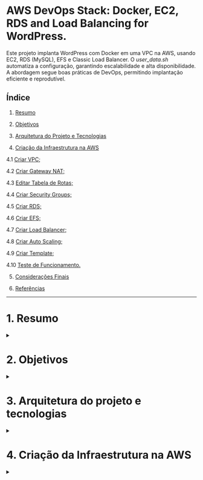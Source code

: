 # AWS DevOps Stack: Docker, EC2, RDS and Load Balancing for WordPress.

Este projeto implanta WordPress com Docker em uma VPC na AWS, usando EC2, RDS (MySQL), EFS e Classic Load Balancer. O *user_data.sh* automatiza a configuração, garantindo escalabilidade e alta disponibilidade. A abordagem segue boas práticas de DevOps, permitindo implantação eficiente e reprodutível.

## Índice

1. [Resumo](#resumo)

2. [Objetivos](#objetivos)

3. [Arquitetura do Projeto e Tecnologias](#arquitetura-do-projeto-e-tecnologias)

4. [Criação da Infraestrutura na AWS](#criação-da-infraestrutura-na-aws)

4.1 [Criar VPC;](#Criar-VPC;)
  
4.2 [Criar Gateway NAT;](#Criat-Gateway-NAT;)
  
4.3 [Editar Tabela de Rotas;](#Editar-Tabela-de-Rotas;)
  
4.4 [Criar Security Groups;](#Criar-Security-Groups:)
  
4.5 [Criar RDS;](#Criar-RDS)
  
4.6 [Criar EFS;](#Criar-EFS)
  
4.7 [Criar Load Balancer;](#Criar-Load-Balancer;)
  
4.8 [Criar Auto Scaling;](#Criar-Auto-Scaling;)
  
4.9 [Criar Template;](#Criar-Template;)
  
4.10 [Teste de Funcionamento.](#Teste-de-funcionamento)
   
5. [Considerações Finais](#considerações-finais)

6. [Referências](#referências)


----------------------------------------------------------------------------------------


# 1. Resumo

<div>
<details align="left">
    <summary></summary>

Este projeto consistiu na implementação de uma infraestrutura escalável na AWS para hospedar um site WordPress. Foi criada uma VPC, configurada uma instância EC2 com Docker e integrado um banco de dados gerenciado no Amazon RDS. A automação foi realizada via User Data, garantindo a inicialização automática do ambiente. Para garantir alta disponibilidade e desempenho, foram implementados um Auto Scaling Group e um Balanceador de Carga, além do monitoramento via CloudWatch. O resultado foi um sistema robusto, flexível e preparado para lidar com diferentes volumes de tráfego de forma eficiente.

</div>

# 2. Objetivos

<div>
<details align="left">
    <summary></summary>

Este projeto teve como objetivo a implementação de uma infraestrutura escalável e segura na AWS para hospedar um site WordPress, utilizando diversos serviços que garantem alta disponibilidade e desempenho. A criação da VPC permitiu a segmentação adequada da rede, garantindo maior controle sobre a comunicação entre os recursos. Em seguida, foi configurada uma instância EC2 onde foi instalado o Docker para facilitar a implantação e gerenciamento do WordPress.

Para o armazenamento dos dados, utilizamos o Amazon RDS, um serviço gerenciado que proporciona mais segurança e desempenho ao banco de dados. Além disso, foi implementado um script de inicialização no User Data da EC2, garantindo que a instância fosse provisionada corretamente e estivesse pronta para rodar o WordPress de forma automática.

A escalabilidade foi um fator essencial no projeto, sendo implementado um Auto Scaling Group juntamente com um Balanceador de Carga, o que permitiu a distribuição eficiente do tráfego e a criação automática de novas instâncias conforme a demanda aumentasse. Para garantir a estabilidade do ambiente, também foram definidas regras de escalonamento e configurado um monitoramento no CloudWatch, possibilitando a observação contínua do desempenho da infraestrutura.

</div>

# 3. Arquitetura do projeto e tecnologias

<div>
<details align="left">
    <summary></summary>

   **Arquitetura do projeto**

   ![Image](https://github.com/user-attachments/assets/e1cf6ff8-f0d6-4727-ba68-9a460841d43f)

   **Tecnologias**
   . Provisionamento da Instância EC2
   AWS EC2: Máquinas virtuais na AWS para hospedar os containers.
   User Data (user_data.sh): Script para automação da instalação do Docker na inicialização da instância.
   Docker: Engine para criação e gerenciamento dos containers.

   . Deploy do Wordpress em Containers
   Dockerfile / Docker Compose: Arquivo de configuração para criação e gerenciamento dos containers do WordPress e MySQL.
   WordPress Container: Aplicação principal rodando como container.
   AWS RDS (MySQL): Banco de dados gerenciado para armazenar os dados do WordPress.

   . Armazenamento e Arquivos Estáticos
   AWS EFS (Elastic File System): Sistema de arquivos distribuído para armazenar arquivos estáticos do WordPress.

   . Balanceamento de Carga e Configuração de Rede
   AWS Load Balancer (Classic Load Balancer - CLB): Para gerenciar o tráfego e distribuir conexões entre múltiplas instâncias de WordPress.
   VPC Privada: Para garantir que o WordPress não exponha um IP público diretamente.
   Regras de Segurança (Security Groups): Configuração para permitir tráfego somente pelo Load Balancer.

</div>

# 4. Criação da Infraestrutura na AWS

<div>
<details align="left">
    <summary></summary>

A infraestrutura proposta para o deploy do WordPress na AWS segue boas práticas de escalabilidade, segurança e automação. A instância EC2 é configurada automaticamente via User Data (user_data.sh) para instalar Docker ou Containerd, garantindo um ambiente replicável. O WordPress roda em um container, enquanto o banco de dados é gerenciado pelo AWS RDS (MySQL), assegurando persistência e desempenho.
Para armazenar arquivos estáticos, utiliza-se o AWS EFS, permitindo compartilhamento entre múltiplas instâncias. O tráfego de rede é gerenciado por um Classic Load Balancer (CLB), evitando a exposição direta do IP público e distribuindo conexões para maior disponibilidade. A infraestrutura é protegida por Security Groups, garantindo acesso controlado.

   # 4.1 Criar VPC;

<div>
<details align="left">
    <summary></summary>

   Acesse o console da AWS e, na barra de pesquisa, procure por **VPC**. Em seguida, clique na opção **"Criar VPC"**. Na tela de configuração, selecione a alternativa **"VPC e muito mais"**. No campo de nome, insira um identificador de sua escolha. Caso deseje modificar alguma configuração, fique à vontade para ajustá-la conforme necessário. Utilize a imagem abaixo como referência para garantir que as configurações estejam corretas.

   ![Image](https://github.com/user-attachments/assets/6fce6383-fef6-434b-b6e0-fb8b6ec5a05d)

</div>

   # 4.2 Criar Gateway Nat;

<div>
<details align="left">
    <summary></summary>

   No **Painel da VPC**, localizado no menu lateral esquerdo, clique na opção **"Gateways NAT"** e, em seguida, selecione **"Criar gateway NAT"**. No campo de nome, defina um identificador para o gateway. Escolha a **sub-rede pública** correspondente e mantenha a configuração padrão **"Público"** no campo **"Tipo de conectividade"**. Para concluir o processo, clique na opção **"Alocar IP elástico"**.

   ![Image](https://github.com/user-attachments/assets/b5518534-bc79-4c88-899a-47c359d4707f)

</div>

   # 4.3 Editar Tabela de Rotas;

<div>
<details align="left">
    <summary></summary>

   Ainda no **Painel da VPC**, no menu lateral esquerdo, clique em **"Tabelas de Rotas"**. Em seguida, selecione a tabela de rotas associada à sua **rede privada**. Na parte inferior da tela, acesse a aba **"Rotas"** e clique em **"Editar Rotas"**. Escolha a opção **"Adicionar Rota"** e preencha os campos conforme a imagem de referência: no primeiro campo, insira **"0.0.0.0/0"**; no segundo, selecione **"Gateway NAT"**; e, logo abaixo, especifique o **Gateway NAT** criado anteriormente.

   ![Image](https://github.com/user-attachments/assets/24f8bd91-ac1d-4160-8a17-746c54c7c7d1)
   
Observação: Certifique-se de repetir esse procedimento para a outra sub-rede privada, garantindo que ambas tenham a rota corretamente configurada.

</div>

   # 4.4 Criar Security Groups;

<div>
<details align="left">
    <summary></summary>

   No console da AWS, utilize a barra de pesquisa para localizar **Security Groups** e clique na opção **"Criar grupo de segurança"**.  

Antes de prosseguir, decida se utilizará um **Bastion Host (BH)**. Caso opte por usá-lo, siga a sequência normal de criação dos **Security Groups**. Caso contrário, pule a etapa referente ao **Security Group do BH** e ajuste as permissões de **SSH** na instância **EC2**.  

### **Sequência recomendada para criação dos Security Groups:**  
**Com Bastion Host (BH):**  
1. Criar **Security Group do BH**  
2. Criar **Security Group da EC2** (sem modificar as regras de saída)  
3. Criar **Security Group do RDS**  
4. Retornar ao **Security Group da EC2** e modificar as regras de saída conforme a imagem de referência  
5. Criar **Security Group do EFS**  

**Sem Bastion Host:**  
1. Criar **Security Group da EC2** (sem modificar as regras de saída)  
2. Criar **Security Group do RDS**  
3. Retornar ao **Security Group da EC2** e modificar as regras de saída conforme a imagem de referência  
4. Criar **Security Group do EFS**  

**Observações:**  
- Certifique-se de **associar cada Security Group à VPC criada anteriormente**.  
- Os nomes e descrições dos Security Groups podem ser personalizados conforme sua preferência.  
- As regras de entrada e saída devem seguir as configurações indicadas nas imagens de referência.

</div>

</div>
   

   

   


